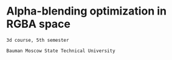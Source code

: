 # Alpha-blending optimization in RGBA space
    3d course, 5th semester

    Bauman Moscow State Technical University
